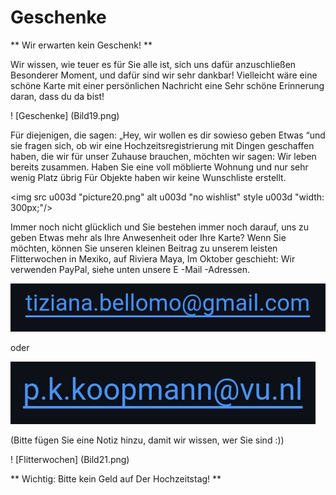 # Geschenke

** Wir erwarten kein Geschenk! **


Wir wissen, wie teuer es für Sie alle ist, sich uns dafür anzuschließen
Besonderer Moment, und dafür sind wir sehr dankbar!
Vielleicht wäre eine schöne Karte mit einer persönlichen Nachricht eine
Sehr schöne Erinnerung daran, dass du da bist!

! [Geschenke] (Bild19.png)


Für diejenigen, die sagen: „Hey, wir wollen es dir sowieso geben
Etwas “und sie fragen sich, ob wir eine Hochzeitsregistrierung mit Dingen geschaffen haben, die wir für unser Zuhause brauchen, möchten wir sagen: Wir leben bereits zusammen.
Haben Sie eine voll möblierte Wohnung und nur sehr wenig Platz übrig
Für Objekte haben wir keine Wunschliste erstellt.

<img src u003d "picture20.png" alt u003d "no wishlist" style u003d "width: 300px;"/>


Immer noch nicht glücklich und Sie bestehen immer noch darauf, uns zu geben
Etwas mehr als Ihre Anwesenheit oder Ihre Karte?
Wenn Sie möchten, können Sie unseren kleinen Beitrag zu unserem leisten
Flitterwochen in Mexiko, auf Riviera Maya,
Im Oktober geschieht: Wir verwenden PayPal, siehe unten unsere E -Mail -Adressen.

![TizianaEmail](Screenshot_2025-07-21-09-31-51-91_40deb401b9ffe8e1df2f1cc5ba480b12.jpg)

oder

![PatrickEmail](Screenshot_2025-07-21-09-31-13-11_40deb401b9ffe8e1df2f1cc5ba480b12.jpg)


(Bitte fügen Sie eine Notiz hinzu, damit wir wissen, wer Sie sind :))


! [Flitterwochen] (Bild21.png)


** Wichtig: Bitte kein Geld auf
Der Hochzeitstag! **
